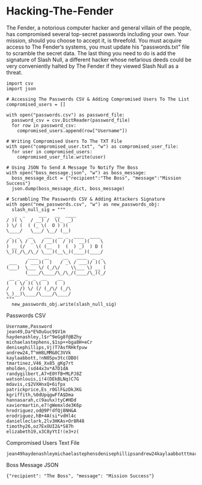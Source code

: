 # Hacking-The-Fender
The Fender, a notorious computer hacker and general villain of the people, has compromised several top-secret passwords including your own. Your mission, should you choose to accept it, is threefold. You must acquire access to The Fender‘s systems, you must update his "passwords.txt" file to scramble the secret data. The last thing you need to do is add the signature of Slash Null, a different hacker whose nefarious deeds could be very conveniently halted by The Fender if they viewed Slash Null as a threat.

```
import csv
import json

# Accessing The Passwords CSV & Adding Compromised Users To The List
compromised_users = []

with open("passwords.csv") as password_file:
  password_csv = csv.DictReader(password_file)
  for row in password_csv:
    compromised_users.append(row["Username"])
    
# Writing Compromised Users To The TXT File
with open("compromised_user.txt", "w") as compromised_user_file:
  for user in compromised_users:
    compromised_user_file.write(user)

# Using JSON To Send A Message To Notify The Boss
with open("boss_message.json", "w") as boss_message:
  boss_message_dict = {"recipient":"The Boss", "message":"Mission Success"}
  json.dump(boss_message_dict, boss_message)

# Scrambling The Passwords CSV & Adding Attackers Signature
with open("new_passwords.csv", "w") as new_passwords_obj:
  slash_null_sig = """
   _  _     ___   __  ____             
/ )( \   / __) /  \(_  _)            
) \/ (  ( (_ \(  O ) )(              
\____/   \___/ \__/ (__)             
 _  _   __    ___  __ _  ____  ____  
/ )( \ / _\  / __)(  / )(  __)(    \ 
) __ (/    \( (__  )  (  ) _)  ) D ( 
\_)(_/\_/\_/ \___)(__\_)(____)(____/ 
        ____  __     __   ____  _  _ 
 ___   / ___)(  )   / _\ / ___)/ )( \
(___)  \___ \/ (_/\/    \\___ \) __ (
       (____/\____/\_/\_/(____/\_)(_/
 __ _  _  _  __    __                
(  ( \/ )( \(  )  (  )               
/    /) \/ (/ (_/\/ (_/\             
\_)__)\____/\____/\____/
"""
  new_passwords_obj.write(slash_null_sig)

```
Passwords CSV
```
Username,Password
jean49,Da*E%OuGuc9$V1m
haydenashley,l$r^9eGg8f@BZhy
michaelastephens,$1sp++bga8H+eCr
denisephillips,Vj)T7AsfRHkfpvw
andrew24,T^mH8LMM&0C3VVk
kaylaabbott,!nN05pv3tc(DBO(
tmartinez,V46_Xx85_gKg7rt
mholden,(sd44x3x*A7D1dA
randygilbert,A7+E0YfB+MLPJ8Z
watsonlouis,i!4(DEkBLNq)C7G
mdavis,c$2VXHnxQ+6ifpx
patrickprice,Es_r0GlF&zDkJKG
kgriffith,%0dUpqgwFfA$Dma
hannasarah,c(9au%x)tyC#HDd
xaviermartin,e7!gWemxlde3K6p
hrodriguez,od@9P!dfQj8NH&A
erodriguez,hB+4A(si*vdHl4c
danielleclark,2lv3HKAs+Or8R48
timothy26,oz7ExOUI2&*S87h
elizabeth19,x3C8yYtI!(e3+z(
```
Compromised Users Text File
```
jean49haydenashleymichaelastephensdenisephillipsandrew24kaylaabbotttmartinezmholdenrandygilbertwatsonlouismdavispatrickpricekgriffithhannasarahxaviermartinhrodriguezerodriguezdanielleclarktimothy26elizabeth19
```
Boss Message JSON
```
{"recipient": "The Boss", "message": "Mission Success"}
```
